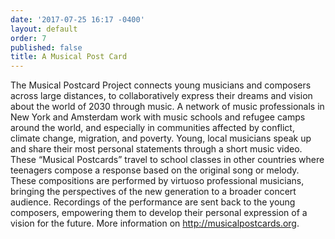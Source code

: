 ```yaml
---
date: '2017-07-25 16:17 -0400'
layout: default
order: 7
published: false
title: A Musical Post Card
---
```

The Musical Postcard Project connects young musicians and composers across large distances, to collaboratively express their dreams and vision about the world of 2030 through music. A network of music professionals in New York and Amsterdam work with music schools and refugee camps around the world, and especially in communities affected by conflict, climate change, migration, and poverty. Young, local musicians speak up and share their most personal statements through a short music video. These “Musical Postcards” travel to school classes in other countries where teenagers compose a response based on the original song or melody. These compositions are performed by virtuoso professional musicians, bringing the perspectives of the new generation to a broader concert audience. Recordings of the performance are sent back to the young composers, empowering them to develop their personal expression of a vision for the future. More information on http://musicalpostcards.org.
